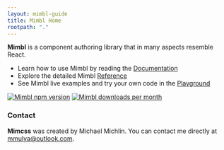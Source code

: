 ```yaml
---
layout: mimbl-guide
title: Mimbl Home
rootpath: "."
---
```


**Mimbl** is a component authoring library that in many aspects resemble React.

- Learn how to use Mimbl by reading the [Documentation](guide/introduction.html)
- Explore the detailed Mimbl [Reference](typedoc.html)
- See Mimbl live examples and try your own code in the [Playground](demo/playground.html)

[<img src="https://img.shields.io/npm/v/mimbl.svg?&style=flat-square&color=success" alt="Mimbl npm version">](https://www.npmjs.com/package/mimbl)
[<img src="https://img.shields.io/npm/dm/mimbl.svg?&style=flat-square&color=success" alt="Mimbl downloads per month">](https://www.npmjs.com/package/mimbl)

### Contact
**Mimcss** was created by Michael Michlin. You can contact me directly at <a href="mailto:mmulya@outlook.com" rel="nofollow">mmulya@outlook.com</a>.
